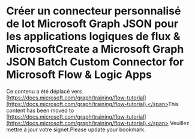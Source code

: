 # <a name="create-a-microsoft-graph-json-batch-custom-connector-for-microsoft-flow--logic-apps"></a><span data-ttu-id="da931-101">Créer un connecteur personnalisé de lot Microsoft Graph JSON pour les applications logiques de flux & Microsoft</span><span class="sxs-lookup"><span data-stu-id="da931-101">Create a Microsoft Graph JSON Batch Custom Connector for Microsoft Flow & Logic Apps</span></span>

<span data-ttu-id="da931-102">Ce contenu a été déplacé vers [https://docs.microsoft.com/graph/training/flow-tutorial](https://docs.microsoft.com/graph/training/flow-tutorial).</span><span class="sxs-lookup"><span data-stu-id="da931-102">This content has been moved to [https://docs.microsoft.com/graph/training/flow-tutorial](https://docs.microsoft.com/graph/training/flow-tutorial).</span></span> <span data-ttu-id="da931-103">Veuillez mettre à jour votre signet.</span><span class="sxs-lookup"><span data-stu-id="da931-103">Please update your bookmark.</span></span>
